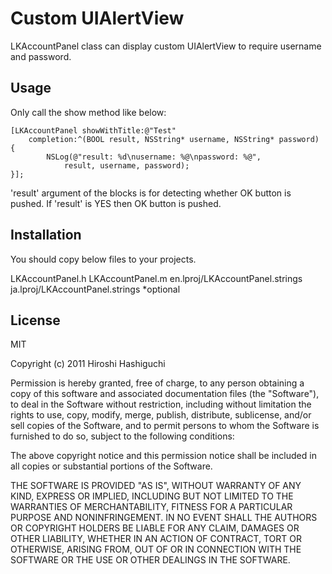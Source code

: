 Custom UIAlertView
====================

LKAccountPanel class can display custom UIAlertView to require username and password.


Usage
-----

Only call the show method like below:

	[LKAccountPanel showWithTitle:@"Test"
		completion:^(BOOL result, NSString* username, NSString* password) {
			NSLog(@"result: %d\nusername: %@\npassword: %@",
				result, username, password);
	}];

'result' argument of the blocks is for detecting whether OK button is pushed. If 'result' is YES then OK button is pushed.


Installation
-----------

You should copy below files to your projects.

 LKAccountPanel.h
 LKAccountPanel.m
 en.lproj/LKAccountPanel.strings
 ja.lproj/LKAccountPanel.strings	*optional



License
-------
MIT

Copyright (c) 2011 Hiroshi Hashiguchi

Permission is hereby granted, free of charge, to any person obtaining a copy
of this software and associated documentation files (the "Software"), to deal
in the Software without restriction, including without limitation the rights
to use, copy, modify, merge, publish, distribute, sublicense, and/or sell
copies of the Software, and to permit persons to whom the Software is
furnished to do so, subject to the following conditions:

The above copyright notice and this permission notice shall be included in
all copies or substantial portions of the Software.

THE SOFTWARE IS PROVIDED "AS IS", WITHOUT WARRANTY OF ANY KIND, EXPRESS OR
IMPLIED, INCLUDING BUT NOT LIMITED TO THE WARRANTIES OF MERCHANTABILITY,
FITNESS FOR A PARTICULAR PURPOSE AND NONINFRINGEMENT. IN NO EVENT SHALL THE
AUTHORS OR COPYRIGHT HOLDERS BE LIABLE FOR ANY CLAIM, DAMAGES OR OTHER
LIABILITY, WHETHER IN AN ACTION OF CONTRACT, TORT OR OTHERWISE, ARISING FROM,
OUT OF OR IN CONNECTION WITH THE SOFTWARE OR THE USE OR OTHER DEALINGS IN
THE SOFTWARE.

